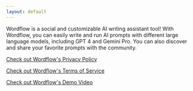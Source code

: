 ```yaml
---
layout: default
---
```


Wordflow is a social and customizable AI writing assistant tool! With Wordflow, you can easily write and run AI prompts with different large language models, including GPT 4 and Gemini Pro. You can also
discover and share your favorite prompts with the community.

[Check out Wordflow's Privacy Policy](./privacypolicy.html)

[Check out Wordflow's Terms of Service](./termsofservice.html)

[Check out Wordflow's Demo Video](https://www.youtube.com/watch?v=k-X__z4wOP4)
